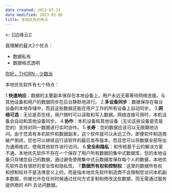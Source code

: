 ```yaml
---
date created: 2022-07-14
date modified: 2023-03-08
title: 本地优先的特点
---
```


x:: [[边缘云]]

我理解的最大2个优点：

- 数据私有
- 数据格式透明

[你好，THORN - 少数派](https://sspai.com/post/74228)

本地优先软件有七个特点：

1.**快速响应**：数据的主要副本保存在本地设备上，用户永远无需等待网络连接。与其他设备和用户的数据同步在后台静默地进行。
2.**多设备同步**：数据保存在每台设备的本地存储中，而且这些数据还能在用户工作的所有设备上自动同步。
3.**网络可选**：无论是否在线，用户随时可以读取和写入数据。网络连接可用时，本机设备会自动和其他设备同步。
4.**协作**：本机设备和其他设备（无论这些设备是否是您的）支持对同一数据进行实时协作。
5.**长寿**：您的数据应该可以无限期地访问。由于您具有本机软件和数据副本，这个软件就可以永远工作。即便软件制造商破产倒闭，您也可以继续运行该软件的最后发布版本。而且您可以将数据全部导出为通用格式，使用其他软件进行访问。
6.**安全和隐私**：和传统基于云的解决方案不通，本地优先软件不存在一个保存了用户所有数据的集中式数据库，您的本地设备只存储您自己的数据，通过避免使用集中式云数据库保存每个人的数据，本地优先软件具有很好的安全性和隐私性。
7.**数据所有权和控制权**：这里的数据所有权和控制权并不是法律意义上的，而是指本地优先软件制造商不会限制您访问本机副本数据，你被允许在任何时候通过任何方式复制和修改这些数据，而无需通过服务提供商的 API 去访问数据。
